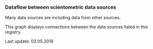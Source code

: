 ### Dataflow between scientometric data sources

Many data sources are including data from other sources.

This graph displays connections between the data sources listed in this registry.

Last update: 02.05.2019
